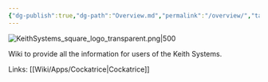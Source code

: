 ```yaml
---
{"dg-publish":true,"dg-path":"Overview.md","permalink":"/overview/","tags":["gardenEntry"],"updated":"2025-06-19T07:16:29.618-04:00"}
---
```


![KeithSystems_square_logo_transparent.png|500](/img/user/Wiki/attachments/KeithSystems_square_logo_transparent.png)

Wiki to provide all the information for users of the Keith Systems.

Links:
[[Wiki/Apps/Cockatrice\|Cockatrice]]
